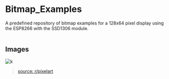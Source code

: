 # Bitmap_Examples
A predefined repository of bitmap examples for a 128x64 pixel display using the ESP8266 with the SSD1306 module. <br />
<br />
## __Images__

![k](https://github.com/user-attachments/assets/1cfd0cf5-580b-4212-acb2-9bffcfea5248)  <br />
> [source: r/pixelart](https://www.reddit.com/r/PixelArt/comments/fnamaf/7_colors_used_128x64_pxls_hope_you_like_it/?utm_source=share&utm_medium=web3x&utm_name=web3xcss&utm_term=1&utm_content=share_button)
